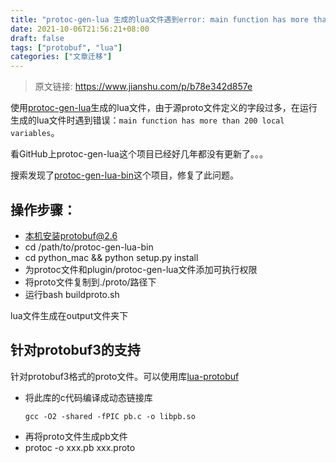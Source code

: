 ```yaml
---
title: "protoc-gen-lua 生成的lua文件遇到error: main function has more than 200 local variables"
date: 2021-10-06T21:56:21+08:00
draft: false
tags: ["protobuf", "lua"]
categories: ["文章迁移"]
---
```



> 原文链接: https://www.jianshu.com/p/b78e342d857e


使用[protoc-gen-lua](https://github.com/sean-lin/protoc-gen-lua)生成的lua文件，由于源proto文件定义的字段过多，在运行生成的lua文件时遇到错误：`main function has more than 200 local variables`。

看GitHub上protoc-gen-lua这个项目已经好几年都没有更新了。。。

搜索发现了[protoc-gen-lua-bin](https://github.com/u0u0/protoc-gen-lua-bin)这个项目，修复了此问题。

## 操作步骤：

- 本机安装protobuf@2.6
- cd /path/to/protoc-gen-lua-bin
- cd python_mac && python setup.py install
- 为protoc文件和plugin/protoc-gen-lua文件添加可执行权限
- 将proto文件复制到./proto/路径下
- 运行bash buildproto.sh

lua文件生成在output文件夹下


## 针对protobuf3的支持

针对protobuf3格式的proto文件。可以使用库[lua-protobuf](https://github.com/starwing/lua-protobuf)

- 将此库的c代码编译成动态链接库
    ```
    gcc -O2 -shared -fPIC pb.c -o libpb.so
    ```
- 再将proto文件生成pb文件
- protoc -o xxx.pb xxx.proto
